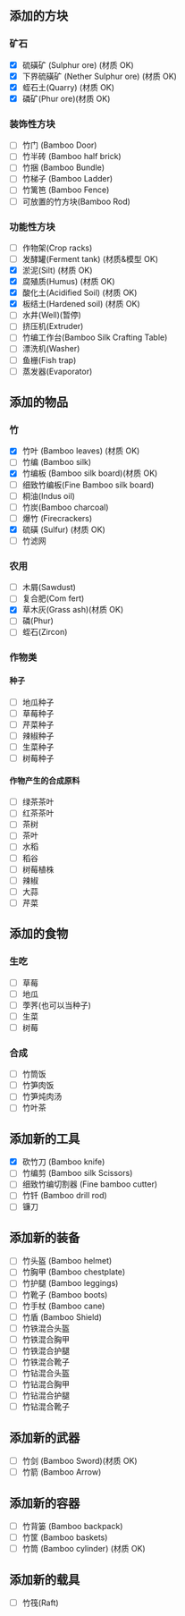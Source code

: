 ## 添加的方块

### 矿石

- [x] 硫磺矿 (Sulphur ore) (材质 OK)
- [x] 下界硫磺矿 (Nether Sulphur ore) (材质 OK)
- [x] 蛭石土(Quarry) (材质 OK)
- [x] 磷矿(Phur ore)(材质 OK)

### 装饰性方块

- [ ] 竹门 (Bamboo Door)
- [ ] 竹半砖 (Bamboo half brick)
- [ ] 竹捆 (Bamboo Bundle)
- [ ] 竹梯子 (Bamboo Ladder)
- [ ] 竹篱笆 (Bamboo Fence)
- [ ] 可放置的竹方块(Bamboo Rod)

### 功能性方块

- [ ] 作物架(Crop racks)
- [ ] 发酵罐(Ferment tank) (材质&模型 OK)
- [x] 淤泥(Silt) (材质 OK)
- [x] 腐殖质(Humus) (材质 OK)
- [x] 酸化土(Acidified Soil) (材质 OK)
- [x] 板结土(Hardened soil) (材质 OK)
- [ ] 水井(Well)(暂停)
- [ ] 挤压机(Extruder)
- [ ] 竹编工作台(Bamboo Silk Crafting Table)
- [ ] 漂洗机(Washer)
- [ ] 鱼栅(Fish trap)
- [ ] 蒸发器(Evaporator)

## 添加的物品

### 竹

- [x] 竹叶 (Bamboo leaves) (材质 OK)
- [ ] 竹编 (Bamboo silk)
- [x] 竹编板 (Bamboo silk board)(材质 OK)
- [ ] 细致竹编板(Fine Bamboo silk board)
- [ ] 桐油(Indus oil)
- [ ] 竹炭(Bamboo charcoal)
- [ ] 爆竹 (Firecrackers)
- [x] 硫磺 (Sulfur) (材质 OK)
- [ ] 竹滤网

### 农用

- [ ] 木屑(Sawdust)
- [ ] 复合肥(Com fert)
- [x] 草木灰(Grass ash)(材质 OK)
- [ ] 磷(Phur)
- [ ] 蛭石(Zircon)

### 作物类

#### 种子

- [ ] 地瓜种子
- [ ] 草莓种子
- [ ] 芹菜种子
- [ ] 辣椒种子
- [ ] 生菜种子
- [ ] 树莓种子

#### 作物产生的合成原料

- [ ] 绿茶茶叶
- [ ] 红茶茶叶
- [ ] 茶树
- [ ] 茶叶
- [ ] 水稻
- [ ] 稻谷
- [ ] 树莓植株
- [ ] 辣椒
- [ ] 大蒜
- [ ] 芹菜

## 添加的食物

### 生吃

- [ ] 草莓
- [ ] 地瓜
- [ ] 荸荠(也可以当种子)
- [ ] 生菜
- [ ] 树莓

### 合成

- [ ] 竹筒饭
- [ ] 竹笋肉饭
- [ ] 竹笋炖肉汤
- [ ] 竹叶茶

## 添加新的工具

- [x] 砍竹刀 (Bamboo knife)
- [ ] 竹编剪 (Bamboo silk Scissors)
- [ ] 细致竹编切割器 (Fine bamboo cutter)
- [ ] 竹钎 (Bamboo drill rod)
- [ ] 镰刀

## 添加新的装备

- [ ] 竹头盔 (Bamboo helmet)
- [ ] 竹胸甲 (Bamboo chestplate)
- [ ] 竹护腿 (Bamboo leggings)
- [ ] 竹靴子 (Bamboo boots)
- [ ] 竹手杖 (Bamboo cane)
- [ ] 竹盾 (Bamboo Shield)
- [ ] 竹铁混合头盔
- [ ] 竹铁混合胸甲
- [ ] 竹铁混合护腿
- [ ] 竹铁混合靴子
- [ ] 竹钻混合头盔
- [ ] 竹钻混合胸甲
- [ ] 竹钻混合护腿
- [ ] 竹钻混合靴子

## 添加新的武器

- [ ] 竹剑 (Bamboo Sword)(材质 OK)
- [ ] 竹箭 (Bamboo Arrow)

## 添加新的容器

- [ ] 竹背篓 (Bamboo backpack)
- [ ] 竹筐 (Bamboo baskets)
- [ ] 竹筒 (Bamboo cylinder) (材质 OK)

## 添加新的载具

- [ ] 竹筏(Raft)
